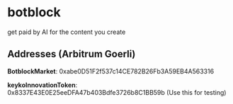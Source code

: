 # botblock
get paid by AI for the content you create
## Addresses (Arbitrum Goerli)
**BotblockMarket**: 0xabe0D51F2f537c14CE782B26Fb3A59EB4A563316

**keykoInnovationToken**: 0x8337E43E0E25eeDFA47b403Bdfe3726b8C1BB59b (Use this for testing)
